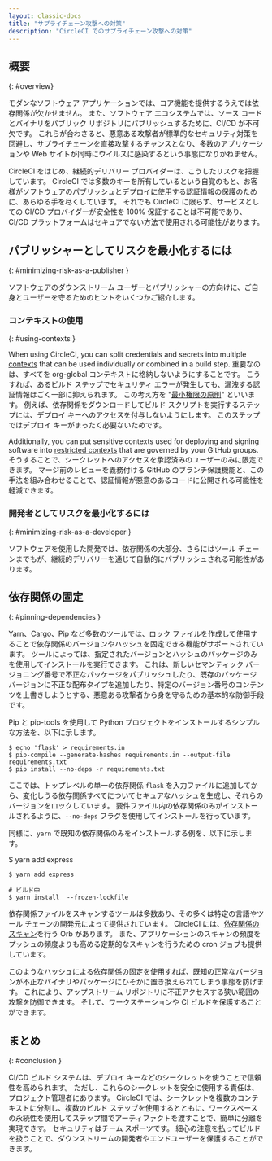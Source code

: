 ```yaml
---
layout: classic-docs
title: "サプライチェーン攻撃への対策"
description: "CircleCI でのサプライチェーン攻撃への対策"
---
```


## 概要
{: #overview}

モダンなソフトウェア アプリケーションでは、コア機能を提供するうえでは依存関係が欠かせません。 また、ソフトウェア エコシステムでは、ソース コードとバイナリをパブリック リポジトリにパブリッシュするために、CI/CD が不可欠です。 これらが合わさると、悪意ある攻撃者が標準的なセキュリティ対策を回避し、サプライチェーンを直接攻撃するチャンスとなり、多数のアプリケーションや Web サイトが同時にウイルスに感染するという事態になりかねません。

CircleCI をはじめ、継続的デリバリー プロバイダーは、こうしたリスクを把握しています。 CircleCI では多数のキーを所有しているという自覚のもと、お客様がソフトウェアのパブリッシュとデプロイに使用する認証情報の保護のために、あらゆる手を尽くしています。 それでも CircleCI に限らず、サービスとしての CI/CD プロバイダーが安全性を 100% 保証することは不可能であり、CI/CD プラットフォームはセキュアでない方法で使用される可能性があります。

## パブリッシャーとしてリスクを最小化するには
{: #minimizing-risk-as-a-publisher }

ソフトウェアのダウンストリーム ユーザーとパブリッシャーの方向けに、ご自身とユーザーを守るためのヒントをいくつかご紹介します。

### コンテキストの使用
{: #using-contexts }

When using CircleCI, you can split credentials and secrets into multiple [contexts]({{site.baseurl}}/contexts) that can be used individually or combined in a build step. 重要なのは、すべてを org-global コンテキストに格納しないようにすることです。 こうすれば、あるビルド ステップでセキュリティ エラーが発生しても、漏洩する認証情報はごく一部に抑えられます。 この考え方を "[最小権限の原則](https://ja.wikipedia.org/wiki/%E6%9C%80%E5%B0%8F%E6%A8%A9%E9%99%90%E3%81%AE%E5%8E%9F%E5%89%87)" といいます。 例えば、依存関係をダウンロードしてビルド スクリプトを実行するステップには、デプロイ キーへのアクセスを付与しないようにします。 このステップではデプロイ キーがまったく必要ないためです。

Additionally, you can put sensitive contexts used for deploying and signing software into [restricted contexts]({{site.baseurl}}/contexts/#restricting-a-context) that are governed by your GitHub groups. そうすることで、シークレットへのアクセスを承認済みのユーザーのみに限定できます。 マージ前のレビューを義務付ける GitHub のブランチ保護機能と、この手法を組み合わせることで、認証情報が悪意のあるコードに公開される可能性を軽減できます。

### 開発者としてリスクを最小化するには
{: #minimizing-risk-as-a-developer }

ソフトウェアを使用した開発では、依存関係の大部分、さらにはツール チェーンまでもが、継続的デリバリーを通じて自動的にパブリッシュされる可能性があります。

## 依存関係の固定
{: #pinning-dependencies }

Yarn、Cargo、Pip など多数のツールでは、ロック ファイルを作成して使用することで依存関係のバージョンやハッシュを固定できる機能がサポートされています。 ツールによっては、指定されたバージョンとハッシュのパッケージのみを使用してインストールを実行できます。 これは、新しいセマンティック バージョニング番号で不正なパッケージをパブリッシュしたり、既存のパッケージ バージョンに不正な配布タイプを追加したり、特定のバージョン番号のコンテンツを上書きしようとする、悪意ある攻撃者から身を守るための基本的な防御手段です。

Pip と pip-tools を使用して Python プロジェクトをインストールするシンプルな方法を、以下に示します。

```shell
$ echo 'flask' > requirements.in
$ pip-compile --generate-hashes requirements.in --output-file requirements.txt
$ pip install --no-deps -r requirements.txt
```

ここでは、トップレベルの単一の依存関係 `flask` を入力ファイルに追加してから、変化しうる依存関係すべてについてセキュアなハッシュを生成し、それらのバージョンをロックしています。 要件ファイル内の依存関係のみがインストールされるように、`--no-deps` フラグを使用してインストールを行っています。

同様に、`yarn` で既知の依存関係のみをインストールする例を、以下に示します。

$ yarn add express

```shell
$ yarn add express

# ビルド中
$ yarn install  --frozen-lockfile
```

依存関係ファイルをスキャンするツールは多数あり、その多くは特定の言語やツール チェーンの開発元によって提供されています。 CircleCI には、[依存関係のスキャン](https://circleci.com/developer/ja/orbs?query=&category=Security)を行う Orb があります。 また、アプリケーションのスキャンの頻度をプッシュの頻度よりも高める定期的なスキャンを行うための cron ジョブも提供しています。

このようなハッシュによる依存関係の固定を使用すれば、既知の正常なバージョンが不正なバイナリやパッケージにひそかに置き換えられてしまう事態を防げます。 これにより、アップストリーム リポジトリに不正アクセスする狭い範囲の攻撃を防御できます。 そして、ワークステーションや CI ビルドを保護することができます。

## まとめ
{: #conclusion }

CI/CD ビルド システムは、デプロイ キーなどのシークレットを使うことで信頼性を高められます。 ただし、これらのシークレットを安全に使用する責任は、プロジェクト管理者にあります。 CircleCI では、シークレットを複数のコンテキストに分割し、複数のビルド ステップを使用するとともに、ワークスペースの永続性を使用してステップ間でアーティファクトを渡すことで、簡単に分離を実現できす。 セキュリティはチーム スポーツです。 細心の注意を払ってビルドを扱うことで、ダウンストリームの開発者やエンドユーザーを保護することができます。

